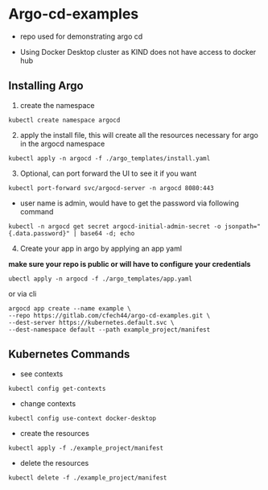 # Argo-cd-examples

- repo used for demonstrating argo cd

- Using Docker Desktop cluster as KIND does not have access to docker hub


## Installing Argo ##

1. create the namespace

```
kubectl create namespace argocd
```

2. apply the install file, this will create all the resources necessary for argo in the argocd namespace

```
kubectl apply -n argocd -f ./argo_templates/install.yaml
```

3. Optional, can port forward the UI to see it if you want

```
kubectl port-forward svc/argocd-server -n argocd 8080:443
```
- user name is admin, would have to get the password via following command

```
kubectl -n argocd get secret argocd-initial-admin-secret -o jsonpath="{.data.password}" | base64 -d; echo
```

4. Create your app in argo by applying an app yaml

**make sure your repo is public or will have to configure your credentials**

```
ubectl apply -n argocd -f ./argo_templates/app.yaml
```

or via cli

```
argocd app create --name example \
--repo https://gitlab.com/cfech44/argo-cd-examples.git \
--dest-server https://kubernetes.default.svc \
--dest-namespace default --path example_project/manifest
```


## Kubernetes Commands ##
- see contexts
```
kubectl config get-contexts
```


- change contexts

```
kubectl config use-context docker-desktop
```

- create the resources

```
kubectl apply -f ./example_project/manifest 
```

- delete the resources

```
kubectl delete -f ./example_project/manifest 
```
